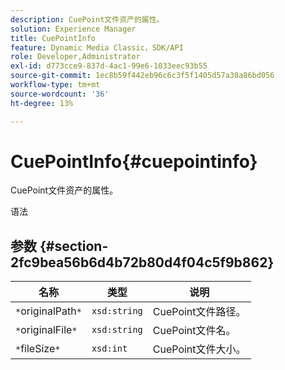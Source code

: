 ```yaml
---
description: CuePoint文件资产的属性。
solution: Experience Manager
title: CuePointInfo
feature: Dynamic Media Classic，SDK/API
role: Developer,Administrator
exl-id: d773cce9-837d-4ac1-99e6-1033eec93b55
source-git-commit: 1ec8b59f442eb96c6c3f5f1405d57a38a86bd056
workflow-type: tm+mt
source-wordcount: '36'
ht-degree: 13%

---
```


# CuePointInfo{#cuepointinfo}

CuePoint文件资产的属性。

语法

## 参数 {#section-2fc9bea56b6d4b72b80d4f04c5f9b862}

| 名称 | 类型 | 说明 |
|---|---|---|
| `*`originalPath`*` | `xsd:string` | CuePoint文件路径。 |
| `*`originalFile`*` | `xsd:string` | CuePoint文件名。 |
| `*`fileSize`*` | `xsd:int` | CuePoint文件大小。 |

